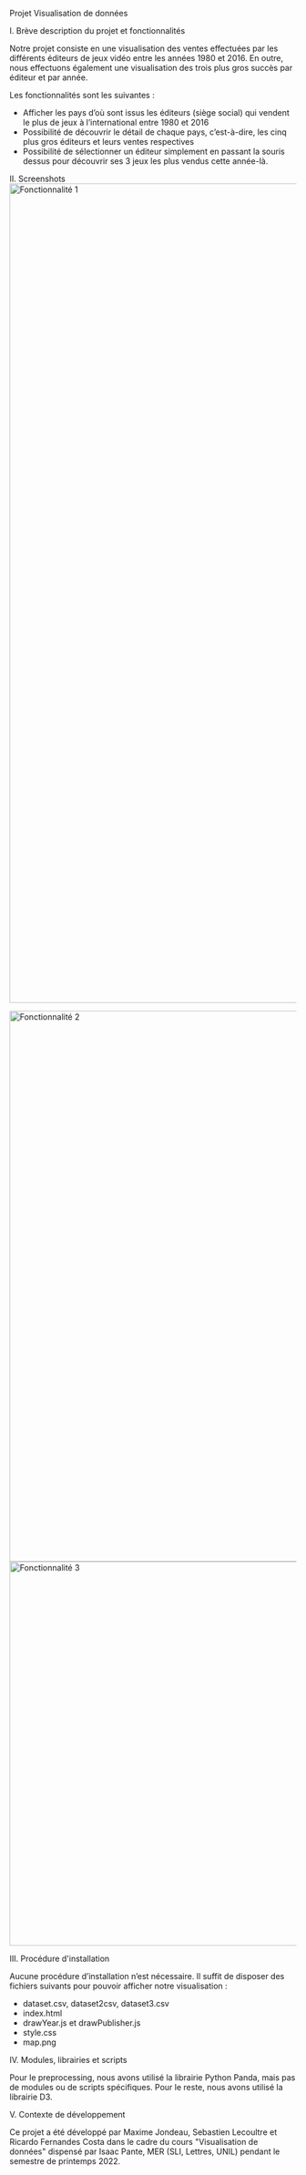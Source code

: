 Projet Visualisation de données

I.	Brève description du projet et fonctionnalités

Notre projet consiste en une visualisation des ventes effectuées par les différents éditeurs de jeux vidéo entre les années 1980 et 2016. En outre, nous effectuons également une visualisation des trois plus gros succès par éditeur et par année. 

Les fonctionnalités sont les suivantes :
-	Afficher les pays d’où sont issus les éditeurs (siège social) qui vendent le plus de jeux à l’international entre 1980 et 2016
-	Possibilité de découvrir le détail de chaque pays, c’est-à-dire, les cinq plus gros éditeurs et leurs ventes respectives
-	Possibilité de sélectionner un éditeur simplement en passant la souris dessus pour découvrir ses 3 jeux les plus vendus cette année-là.


II.	 Screenshots
<img width="1440" alt="Fonctionnalité 1" src="https://user-images.githubusercontent.com/100705313/172131125-27f17a7d-4ab6-44c6-925a-7b19a29dfeea.png">

<img width="968" alt="Fonctionnalité 2" src="https://user-images.githubusercontent.com/100705313/172131135-4deb3444-5065-47e4-a0c1-df059fe8c6e7.png">

<img width="675" alt="Fonctionnalité 3" src="https://user-images.githubusercontent.com/100705313/172131165-bcb39739-3702-43b3-aa44-455753c5032e.png">

III.	Procédure d'installation

Aucune procédure d’installation n’est nécessaire. Il suffit de disposer des fichiers suivants pour pouvoir afficher notre visualisation :

-	dataset.csv, dataset2csv, dataset3.csv
-	index.html
-	drawYear.js et drawPublisher.js
-	style.css
-	map.png


IV.	Modules, librairies et scripts

Pour le preprocessing, nous avons utilisé la librairie Python Panda, mais pas de modules ou de scripts spécifiques. Pour le reste, nous avons utilisé la librairie D3.


V.	Contexte de développement

Ce projet a été développé par Maxime Jondeau, Sebastien Lecoultre et Ricardo Fernandes Costa dans le cadre du cours "Visualisation de données" dispensé par Isaac Pante, MER (SLI, Lettres, UNIL) pendant le semestre de printemps 2022.



